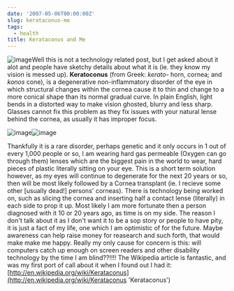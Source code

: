 ```yaml
---
date: '2007-05-06T00:00:00Z'
slug: kerataconus-me
tags:
  - health
title: Kerataconus and Me
---
```


![image](http://upload.wikimedia.org/wikipedia/en/f/f3/KC-lens.jpg)Well this is
not a technology related post, but I get asked about it alot and people have
sketchy details about what it is (ie. they know my vision is messed up).
**Keratoconus** (from Greek: _kerato-_ horn, cornea; and _konos_ cone), is a
degenerative non-inflammatory disorder of the eye in which structural changes
within the cornea cause it to thin and change to a more conical shape than its
normal gradual curve. In plain English, light bends in a distorted way to make
vision ghosted, blurry and less sharp. Glasses cannot fix this problem as they
fix issues with your natural lense behind the cornea, as usually it has improper
focus.

![image](http://upload.wikimedia.org/wikipedia/en/9/9a/Keratoconus1-800.jpg)![image](http://upload.wikimedia.org/wikipedia/en/b/b5/Kc_simulation.jpg)

Thankfully it is a rare disorder, perhaps genetic and it only occurs in 1 out of
every 1,000 people or so, I am wearing hard gas permeable (Oxygen can go through
them) lenses which are the biggest pain in the world to wear, hard pieces of
plastic literally sitting on your eye. This is a short term solution however, as
my eyes will continue to degenerate for the next 20 years or so, then will be
most likely followed by a Cornea transplant (ie. I recieve some other [usually
dead!] persons' corneas). There is technology being worked on, such as slicing the
cornea and inserting half a contact lense (literally) in each side to prop it up.
Most likely I am more fortunate then a person diagnosed with it 10 or 20 years ago,
as time is on my side. The reason I don't talk about it as I don't want it to be
a sop story or people to have pity, it is just a fact of my life, one which I am
optimistic of for the future. Maybe awareness can help raise money for reasearch
and such forth, that would make make me happy. Really my only cause for concern is
this: will computers catch up enough on screen readers and other disability technology
by the time I am blind??!!!! The Wikipedia article is fantastic, and was my first
port of call about it when I found out I had it: [http://en.wikipedia.org/wiki/Kerataconus](http://en.wikipedia.org/wiki/Kerataconus 'Kerataconus')
